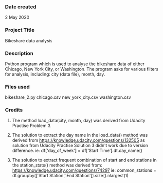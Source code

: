 ### Date created
2 May 2020

### Project Title
Bikeshare data analysis

### Description
Python program which is used to analyse the bikeshare data of either Chicago, New York City, or Washington.
The program asks for various filters for analysis, including: city (data file), month, day.


### Files used
bikeshare_2.py
chicago.csv
new_york_city.csv
washington.csv

### Credits
1. The method load_data(city, month, day) was derived from Udacity Practise Problem 3.

2. The solution to extract the day name in the load_data() method was derived from https://knowledge.udacity.com/questions/132505 as solution from Udacity Practise Solution 3 didn't work due to version difference.
   ie: df['day_of_week'] = df['Start Time'].dt.day_name() 

3. The solution to extract frequent combination of start and end stations in the station_stats() method was derived from:
https://knowledge.udacity.com/questions/74297
   ie: common_stations = df.groupby(['Start Station','End Station']).size().nlargest(1)
